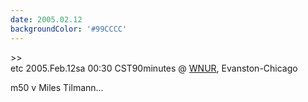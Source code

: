 ```yaml
---
date: 2005.02.12
backgroundColor: '#99CCCC'
---
```


\>>  
etc 2005.Feb.12sa 00:30 CST90minutes @ [WNUR](http://www.wnur.org/), Evanston-Chicago  

m50 v Miles Tilmann...